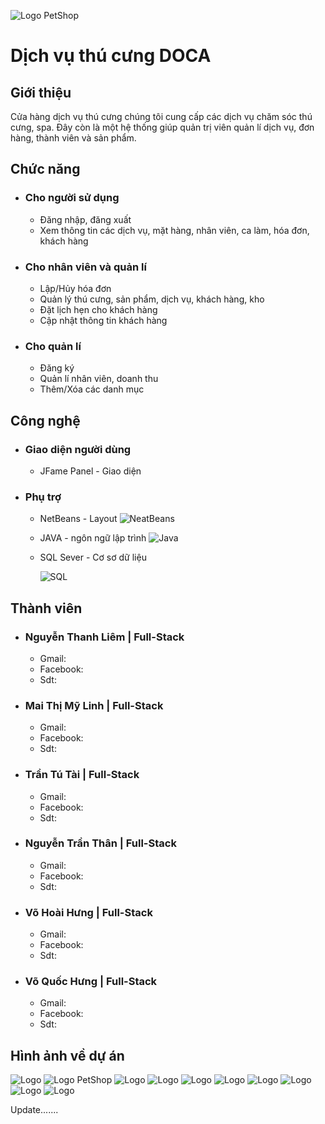 ![Logo PetShop](https://i.upanh.org/2023/11/14/logob1b31ac7310879da.png)

# Dịch vụ thú cưng DOCA
## Giới thiệu
Cửa hàng dịch vụ thú cưng chúng tôi cung cấp các dịch vụ chăm sóc thú cưng, spa. Đây còn là một hệ thống giúp quản trị viên quản lí dịch vụ, đơn hàng, thành viên và sản phẩm.
## Chức năng
- ### Cho người sử dụng
    - Đăng nhập, đăng xuất
    - Xem thông tin các dịch vụ, mặt hàng, nhân viên, ca làm, hóa đơn, khách hàng
- ### Cho nhân viên và quản lí
    - Lập/Hủy hóa đơn
    - Quản lý thú cưng, sản phẩm, dịch vụ, khách hàng, kho
    - Đặt lịch hẹn cho khách hàng
    - Cập nhật thông tin khách hàng
- ### Cho quản lí
    - Đăng ký
    - Quản lí nhân viên, doanh thu
    - Thêm/Xóa các danh mục
## Công nghệ
- ### Giao diện người dùng
    - JFame Panel - Giao diện
- ### Phụ trợ
    - NetBeans - Layout
      ![NeatBeans](https://149611589.v2.pressablecdn.com/wp-content/uploads/2019/04/Screen-Shot-2019-04-25-at-6.10.54-PM.png)
    - JAVA - ngôn ngữ lập trình
      ![Java](https://1000logos.net/wp-content/uploads/2020/09/Java-Logo.png)
    - SQL Sever - Cơ sơ dữ liệu
      
      ![SQL](https://cdn-icons-png.flaticon.com/512/5968/5968364.png)
## Thành viên
- ### Nguyễn Thanh Liêm | Full-Stack
    - Gmail:
    - Facebook:
    - Sdt: 
- ### Mai Thị Mỹ Linh | Full-Stack
    - Gmail:
    - Facebook:
    - Sdt: 
- ### Trần Tú Tài | Full-Stack
    - Gmail:
    - Facebook:
    - Sdt: 
- ### Nguyễn Trần Thân | Full-Stack
    - Gmail:
    - Facebook:
    - Sdt: 
- ### Võ Hoài Hưng | Full-Stack
    - Gmail:
    - Facebook:
    - Sdt: 
- ### Võ Quốc Hưng | Full-Stack
    - Gmail:
    - Facebook:
    - Sdt: 
## Hình ảnh về dự án
![Logo](https://i.upanh.org/2023/12/14/123123123d76ce43dcd319098.jpeg)
![Logo PetShop](https://i.upanh.org/2023/12/14/2287a41e-c15c-44b7-83bd-016bc5a53907e4bc8e6f33d5a5ba.jpeg)
![Logo](https://i.upanh.org/2023/12/14/4252be626d7f565e830c.jpeg)
![Logo](https://i.upanh.org/2023/12/14/1414141c57e1da7484f3a6e.jpeg)
![Logo](https://i.upanh.org/2023/12/14/4252be626d7f565e830c.jpeg)
![Logo](https://i.upanh.org/2023/12/14/1414141c57e1da7484f3a6e.jpeg)
![Logo](https://i.upanh.org/2023/12/14/12124124b15735b1a0862602.jpeg)
![Logo](https://i.upanh.org/2023/12/14/1241421449cb3eaebd5301fe.jpeg)
![Logo](https://i.upanh.org/2023/12/14/35135125b1567ff8dde1cdb3.jpeg)
![Logo](https://i.upanh.org/2023/12/14/42342342318219c0749591085.jpeg)


Update.......

